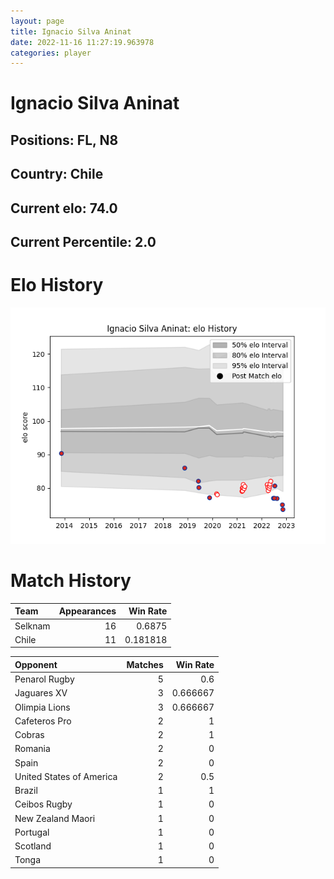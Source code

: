 ```yaml
---  
layout: page  
title: Ignacio Silva Aninat  
date: 2022-11-16 11:27:19.963978  
categories: player  
---
```

# Ignacio Silva Aninat

## Positions: FL, N8

## Country: Chile

## Current elo: 74.0

## Current Percentile: 2.0

# Elo History


![elo history](history_IgnacioSilvaAninat.png)
# Match History


| Team    |   Appearances |   Win Rate |
|:--------|--------------:|-----------:|
| Selknam |            16 |   0.6875   |
| Chile   |            11 |   0.181818 |

| Opponent                 |   Matches |   Win Rate |
|:-------------------------|----------:|-----------:|
| Penarol Rugby            |         5 |   0.6      |
| Jaguares XV              |         3 |   0.666667 |
| Olimpia Lions            |         3 |   0.666667 |
| Cafeteros Pro            |         2 |   1        |
| Cobras                   |         2 |   1        |
| Romania                  |         2 |   0        |
| Spain                    |         2 |   0        |
| United States of America |         2 |   0.5      |
| Brazil                   |         1 |   1        |
| Ceibos Rugby             |         1 |   0        |
| New Zealand Maori        |         1 |   0        |
| Portugal                 |         1 |   0        |
| Scotland                 |         1 |   0        |
| Tonga                    |         1 |   0        |